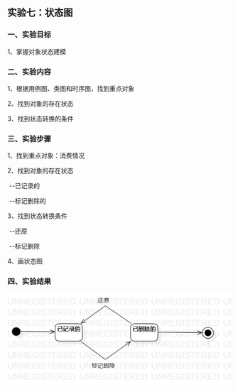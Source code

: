 ## 实验七：状态图

### 一、实验目标

1、掌握对象状态建模



### 二、实验内容

1、根据用例图、类图和时序图，找到重点对象

2、找到对象的存在状态

3、找到状态转换的条件



### 三、实验步骤

1、找到重点对象：消费情况

2、找到对象的存在状态

​      --已记录的

​      --标记删除的

3、找到状态转换条件

​      --还原

​      --标记删除

4、画状态图



### 四、实验结果

![消费情况状态图](消费情况状态图.jpg)


